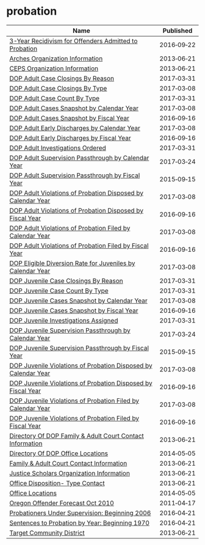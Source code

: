 # probation

Name | Published
---- | ---------
[3-Year Recidivism for Offenders Admitted to Probation](../datasets/e9zy-uibf.md) | 2016&#x2011;09&#x2011;22
[Arches Organization Information](../datasets/jign-uhe6.md) | 2013&#x2011;06&#x2011;21
[CEPS Organization Information](../datasets/nsu8-kyp7.md) | 2013&#x2011;06&#x2011;21
[DOP Adult Case Closings By Reason](../datasets/u6p4-fsey.md) | 2017&#x2011;03&#x2011;31
[DOP Adult Case Closings By Type](../datasets/k72f-2ytm.md) | 2017&#x2011;03&#x2011;08
[DOP Adult Case Count By Type](../datasets/y3gq-zv28.md) | 2017&#x2011;03&#x2011;31
[DOP Adult Cases Snapshot by Calendar Year](../datasets/ph29-5mxy.md) | 2017&#x2011;03&#x2011;08
[DOP Adult Cases Snapshot by Fiscal Year](../datasets/8dxm-n5ha.md) | 2016&#x2011;09&#x2011;16
[DOP Adult Early Discharges by Calendar Year](../datasets/jmr8-fdbz.md) | 2017&#x2011;03&#x2011;08
[DOP Adult Early Discharges by Fiscal Year](../datasets/4e8h-wu86.md) | 2016&#x2011;09&#x2011;16
[DOP Adult Investigations Ordered](../datasets/kkwv-djnk.md) | 2017&#x2011;03&#x2011;31
[DOP Adult Supervision Passthrough by Calendar Year](../datasets/3av7-txd8.md) | 2017&#x2011;03&#x2011;24
[DOP Adult Supervision Passthrough by Fiscal Year](../datasets/9ev8-8rz6.md) | 2015&#x2011;09&#x2011;15
[DOP Adult Violations of Probation Disposed by Calendar Year](../datasets/f2cz-q2ik.md) | 2017&#x2011;03&#x2011;08
[DOP Adult Violations of Probation Disposed by Fiscal Year](../datasets/9sys-2i9y.md) | 2016&#x2011;09&#x2011;16
[DOP Adult Violations of Probation Filed by Calendar Year](../datasets/k2ye-5mmh.md) | 2017&#x2011;03&#x2011;08
[DOP Adult Violations of Probation Filed by Fiscal Year](../datasets/fve3-eee8.md) | 2016&#x2011;09&#x2011;16
[DOP Eligible Diversion Rate for Juveniles by Calendar Year](../datasets/qnwe-j5my.md) | 2017&#x2011;03&#x2011;08
[DOP Juvenile Case Closings By Reason](../datasets/wha7-46h5.md) | 2017&#x2011;03&#x2011;31
[DOP Juvenile Case Count By Type](../datasets/c49b-3kmd.md) | 2017&#x2011;03&#x2011;31
[DOP Juvenile Cases Snapshot by Calendar Year](../datasets/65js-fhgz.md) | 2017&#x2011;03&#x2011;08
[DOP Juvenile Cases Snapshot by Fiscal Year](../datasets/4epu-t832.md) | 2016&#x2011;09&#x2011;16
[DOP Juvenile Investigations Assigned](../datasets/vk9f-gvzq.md) | 2017&#x2011;03&#x2011;31
[DOP Juvenile Supervision Passthrough by Calendar Year](../datasets/6r8r-c474.md) | 2017&#x2011;03&#x2011;24
[DOP Juvenile Supervision Passthrough by Fiscal Year](../datasets/3f5y-5web.md) | 2015&#x2011;09&#x2011;15
[DOP Juvenile Violations of Probation Disposed by Calendar Year](../datasets/qf92-qkjm.md) | 2017&#x2011;03&#x2011;08
[DOP Juvenile Violations of Probation Disposed by Fiscal Year](../datasets/gi3h-3i8t.md) | 2016&#x2011;09&#x2011;16
[DOP Juvenile Violations of Probation Filed by Calendar Year](../datasets/vbgf-ket3.md) | 2017&#x2011;03&#x2011;08
[DOP Juvenile Violations of Probation Filed by Fiscal Year](../datasets/mzy5-smmw.md) | 2016&#x2011;09&#x2011;16
[Directory Of DOP Family & Adult Court Contact Information](../datasets/f46j-m4iq.md) | 2013&#x2011;06&#x2011;21
[Directory Of DOP Office Locations](../datasets/tfbb-gszk.md) | 2014&#x2011;05&#x2011;05
[Family & Adult Court Contact Information](../datasets/su6u-afcg.md) | 2013&#x2011;06&#x2011;21
[Justice Scholars Organization Information](../datasets/69w5-fdhb.md) | 2013&#x2011;06&#x2011;21
[Office Disposition- Type Contact](../datasets/x2zj-69gq.md) | 2013&#x2011;06&#x2011;21
[Office Locations](../datasets/hkud-vzzj.md) | 2014&#x2011;05&#x2011;05
[Oregon Offender Forecast Oct 2010](../datasets/cri9-bfdw.md) | 2011&#x2011;04&#x2011;17
[Probationers Under Supervision: Beginning 2006](../datasets/vxmf-aaeu.md) | 2016&#x2011;04&#x2011;21
[Sentences to Probation by Year: Beginning 1970](../datasets/ejfc-rxyg.md) | 2016&#x2011;04&#x2011;21
[Target Community District](../datasets/tngj-drbu.md) | 2013&#x2011;06&#x2011;21

